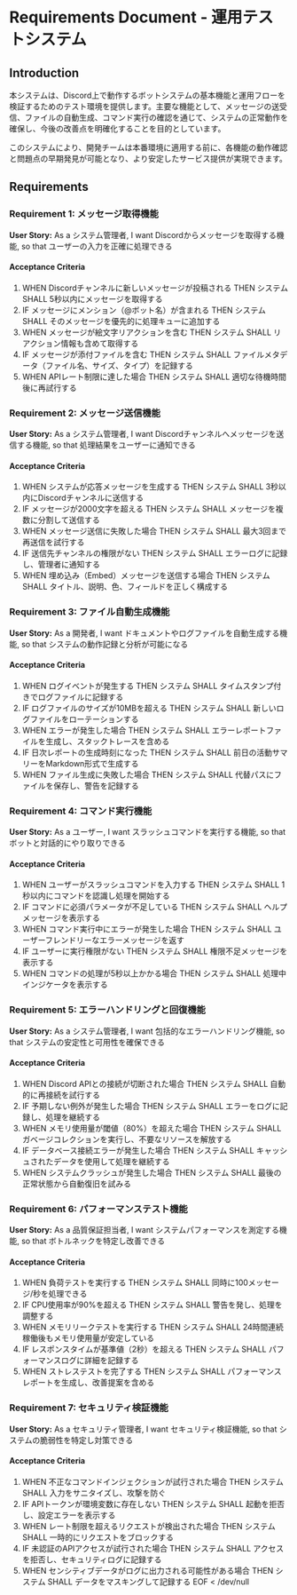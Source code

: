 # Requirements Document - 運用テストシステム

## Introduction

本システムは、Discord上で動作するボットシステムの基本機能と運用フローを検証するためのテスト環境を提供します。主要な機能として、メッセージの送受信、ファイルの自動生成、コマンド実行の確認を通じて、システムの正常動作を確保し、今後の改善点を明確化することを目的としています。

このシステムにより、開発チームは本番環境に適用する前に、各機能の動作確認と問題点の早期発見が可能となり、より安定したサービス提供が実現できます。

## Requirements

### Requirement 1: メッセージ取得機能

**User Story:** As a システム管理者, I want Discordからメッセージを取得する機能, so that ユーザーの入力を正確に処理できる

#### Acceptance Criteria

1. WHEN Discordチャンネルに新しいメッセージが投稿される THEN システム SHALL 5秒以内にメッセージを取得する
2. IF メッセージにメンション（@ボット名）が含まれる THEN システム SHALL そのメッセージを優先的に処理キューに追加する
3. WHEN メッセージが絵文字リアクションを含む THEN システム SHALL リアクション情報も含めて取得する
4. IF メッセージが添付ファイルを含む THEN システム SHALL ファイルメタデータ（ファイル名、サイズ、タイプ）を記録する
5. WHEN APIレート制限に達した場合 THEN システム SHALL 適切な待機時間後に再試行する

### Requirement 2: メッセージ送信機能

**User Story:** As a システム管理者, I want Discordチャンネルへメッセージを送信する機能, so that 処理結果をユーザーに通知できる

#### Acceptance Criteria

1. WHEN システムが応答メッセージを生成する THEN システム SHALL 3秒以内にDiscordチャンネルに送信する
2. IF メッセージが2000文字を超える THEN システム SHALL メッセージを複数に分割して送信する
3. WHEN メッセージ送信に失敗した場合 THEN システム SHALL 最大3回まで再送信を試行する
4. IF 送信先チャンネルの権限がない THEN システム SHALL エラーログに記録し、管理者に通知する
5. WHEN 埋め込み（Embed）メッセージを送信する場合 THEN システム SHALL タイトル、説明、色、フィールドを正しく構成する

### Requirement 3: ファイル自動生成機能

**User Story:** As a 開発者, I want ドキュメントやログファイルを自動生成する機能, so that システムの動作記録と分析が可能になる

#### Acceptance Criteria

1. WHEN ログイベントが発生する THEN システム SHALL タイムスタンプ付きでログファイルに記録する
2. IF ログファイルのサイズが10MBを超える THEN システム SHALL 新しいログファイルをローテーションする
3. WHEN エラーが発生した場合 THEN システム SHALL エラーレポートファイルを生成し、スタックトレースを含める
4. IF 日次レポートの生成時刻になった THEN システム SHALL 前日の活動サマリーをMarkdown形式で生成する
5. WHEN ファイル生成に失敗した場合 THEN システム SHALL 代替パスにファイルを保存し、警告を記録する

### Requirement 4: コマンド実行機能

**User Story:** As a ユーザー, I want スラッシュコマンドを実行する機能, so that ボットと対話的にやり取りできる

#### Acceptance Criteria

1. WHEN ユーザーがスラッシュコマンドを入力する THEN システム SHALL 1秒以内にコマンドを認識し処理を開始する
2. IF コマンドに必須パラメータが不足している THEN システム SHALL ヘルプメッセージを表示する
3. WHEN コマンド実行中にエラーが発生した場合 THEN システム SHALL ユーザーフレンドリーなエラーメッセージを返す
4. IF ユーザーに実行権限がない THEN システム SHALL 権限不足メッセージを表示する
5. WHEN コマンドの処理が5秒以上かかる場合 THEN システム SHALL 処理中インジケータを表示する

### Requirement 5: エラーハンドリングと回復機能

**User Story:** As a システム管理者, I want 包括的なエラーハンドリング機能, so that システムの安定性と可用性を確保できる

#### Acceptance Criteria

1. WHEN Discord APIとの接続が切断された場合 THEN システム SHALL 自動的に再接続を試行する
2. IF 予期しない例外が発生した場合 THEN システム SHALL エラーをログに記録し、処理を継続する
3. WHEN メモリ使用量が閾値（80%）を超えた場合 THEN システム SHALL ガベージコレクションを実行し、不要なリソースを解放する
4. IF データベース接続エラーが発生した場合 THEN システム SHALL キャッシュされたデータを使用して処理を継続する
5. WHEN システムクラッシュが発生した場合 THEN システム SHALL 最後の正常状態から自動復旧を試みる

### Requirement 6: パフォーマンステスト機能

**User Story:** As a 品質保証担当者, I want システムパフォーマンスを測定する機能, so that ボトルネックを特定し改善できる

#### Acceptance Criteria

1. WHEN 負荷テストを実行する THEN システム SHALL 同時に100メッセージ/秒を処理できる
2. IF CPU使用率が90%を超える THEN システム SHALL 警告を発し、処理を調整する
3. WHEN メモリリークテストを実行する THEN システム SHALL 24時間連続稼働後もメモリ使用量が安定している
4. IF レスポンスタイムが基準値（2秒）を超える THEN システム SHALL パフォーマンスログに詳細を記録する
5. WHEN ストレステストを完了する THEN システム SHALL パフォーマンスレポートを生成し、改善提案を含める

### Requirement 7: セキュリティ検証機能

**User Story:** As a セキュリティ管理者, I want セキュリティ検証機能, so that システムの脆弱性を特定し対策できる

#### Acceptance Criteria

1. WHEN 不正なコマンドインジェクションが試行された場合 THEN システム SHALL 入力をサニタイズし、攻撃を防ぐ
2. IF APIトークンが環境変数に存在しない THEN システム SHALL 起動を拒否し、設定エラーを表示する
3. WHEN レート制限を超えるリクエストが検出された場合 THEN システム SHALL 一時的にリクエストをブロックする
4. IF 未認証のAPIアクセスが試行された場合 THEN システム SHALL アクセスを拒否し、セキュリティログに記録する
5. WHEN センシティブデータがログに出力される可能性がある場合 THEN システム SHALL データをマスキングして記録する
EOF < /dev/null
